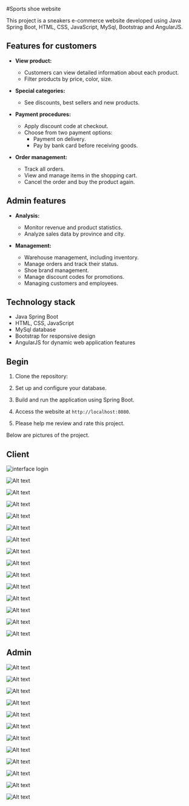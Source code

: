 #Sports shoe website

This project is a sneakers e-commerce website developed using Java Spring Boot, HTML, CSS, JavaScript, MySql, Bootstrap and AngularJS.

## Features for customers

- **View product:**
     - Customers can view detailed information about each product.
     - Filter products by price, color, size.

- **Special categories:**
     - See discounts, best sellers and new products.

- **Payment procedures:**
     - Apply discount code at checkout.
     - Choose from two payment options:
       - Payment on delivery.
       - Pay by bank card before receiving goods.

- **Order management:**
     - Track all orders.
     - View and manage items in the shopping cart.
     - Cancel the order and buy the product again.

## Admin features

- **Analysis:**
     - Monitor revenue and product statistics.
     - Analyze sales data by province and city.

- **Management:**
     - Warehouse management, including inventory.
     - Manage orders and track their status.
     - Shoe brand management.
     - Manage discount codes for promotions.
     - Managing customers and employees.

## Technology stack

- Java Spring Boot
- HTML, CSS, JavaScript
- MySql database
- Bootstrap for responsive design
- AngularJS for dynamic web application features

## Begin

1. Clone the repository:

2. Set up and configure your database.

3. Build and run the application using Spring Boot.

4. Access the website at `http://localhost:8080`.

5. Please help me review and rate this project.

Below are pictures of the project.

## Client
![ interface login](image-1.png)

![Alt text](image-3.png)

![Alt text](image-2.png)

![Alt text](image-4.png)

![Alt text](image-5.png)

![Alt text](image-6.png)

![Alt text](image-7.png)

![Alt text](image-8.png)

![Alt text](image-9.png)

![Alt text](image-10.png)

![Alt text](image-11.png)

![Alt text](image-12.png)

![Alt text](image-13.png)

![Alt text](image-14.png)

![Alt text](image-15.png)

## Admin

![Alt text](image-16.png)

![Alt text](image-17.png)

![Alt text](image-18.png)

![Alt text](image-19.png)

![Alt text](image-20.png)

![Alt text](image-21.png)

![Alt text](image-22.png)

![Alt text](image-23.png)

![Alt text](image-24.png)

![Alt text](image-25.png)

![Alt text](image-26.png)

![Alt text](image-27.png)